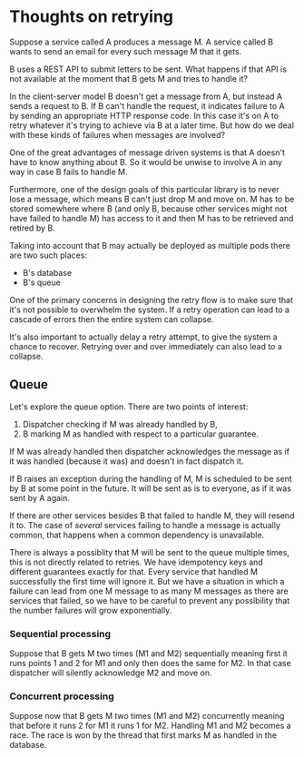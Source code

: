 # Thoughts on retrying

Suppose a service called A produces a message M. A service called B
wants to send an email for every such message M that it gets.

B uses a REST API to submit letters to be sent. What happens if that API is not available at the moment that B gets M and tries to handle it?

In the client-server model B doesn't get a message from A, but instead A sends a request to B. If B can't handle the request, it indicates failure to A by sending an appropriate HTTP response code. In this case it's on A to retry whatever it's trying to achieve via B at a later time. But how do we deal with these kinds of failures when messages are involved?

One of the great advantages of message driven systems is that A doesn't have to know anything about B. So it would be unwise to involve A in any way in case B fails to handle M.

Furthermore, one of the design goals of this particular library is to never lose a message, which means B can't just drop M and move on. M has to be stored somewhere where B (and only B, because other services might not have failed to handle M) has access to it and then M has to be retrieved and retired by B.

Taking into account that B may actually be deployed as multiple pods there are two such places:

- B's database
- B's queue

One of the primary concerns in designing the retry flow is to make sure that it's not possible to overwhelm the system. If a retry operation can lead to a cascade of errors then the entire system can collapse.

It's also important to actually delay a retry attempt, to give the system a chance to recover. Retrying over and over immediately can also lead to a collapse.

## Queue

Let's explore the queue option. There are two points of interest:

1. Dispatcher checking if M was already handled by B,
2. B marking M as handled with respect to a particular guarantee.

If M was already handled then dispatcher acknowledges the message as if it was handled (because it was) and doesn't in fact dispatch it.

If B raises an exception during the handling of M, M is scheduled to be sent by B at some point in the future. It will be sent as is to everyone, as if it was sent by A again.

If there are other services besides B that failed to handle M, they will resend it to. The case of *several* services failing to handle a message is actually common, that happens when a common dependency is unavailable.

There is always a possiblity that M will be sent to the queue multiple times, this is not directly related to retries. We have idempotency keys and different guarantees exactly for that. Every service that handled M successfully the first time will ignore it. But we have a situation in which a failure can lead from one M message to as many M messages as there are services that failed, so we have to be careful to prevent any possibility that the number failures will grow exponentially.

### Sequential processing

Suppose that B gets M two times (M1 and M2) sequentially meaning first it runs points 1 and 2 for M1 and only then does the same for M2. In that case dispatcher will silently acknowledge M2 and move on.

### Concurrent processing

Suppose now that B gets M two times (M1 and M2) concurrently meaning that before it runs 2 for M1 it runs 1 for M2. Handling M1 and M2 becomes a race. The race is won by the thread that first marks M as handled in the database. 